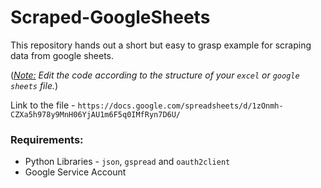 # Scraped-GoogleSheets
This repository hands out a short but easy to grasp example for scraping data from google sheets.

(<i><ins>Note:</ins>  Edit the code according to the structure of your `excel` or `google sheets` file.</i>)

Link to the file - `https://docs.google.com/spreadsheets/d/1zOnmh-CZXa5h978y9MnH06YjAU1m6F5q0IMfRyn7D6U/`

### Requirements:
- Python Libraries - `json`, `gspread` and `oauth2client`
- Google Service Account

